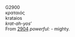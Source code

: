 <body>
  <p>G2900<br>  κραταιός  <br> krataios  <br><i>krat-ah-yos‘ </i><br>From <a href="g2904.htm">2904</a>  <i>powerful:</i> - mighty.<br></p>
 </body>